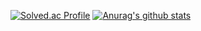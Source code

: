 

[![Solved.ac Profile](http://mazassumnida.wtf/api/v2/generate_badge?boj=hyrax)](https://solved.ac/hyrax/)
[![Anurag's github stats](https://github-readme-stats.vercel.app/api?username=ihyraxi&show_icons=true&theme={theme})](https://github.com/ihyraxi/github-readme-stats)

